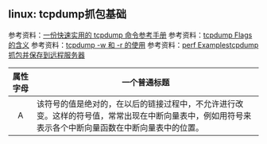 ## linux: tcpdump抓包基础

参考资料：[一份快速实用的 tcpdump 命令参考手册](https://zhuanlan.zhihu.com/p/98197914)
参考资料：[tcpdump Flags的含义](https://blog.csdn.net/weixin_34401479/article/details/93080413)
参考资料：[tcpdump -w 和 -r 的使用](https://blog.csdn.net/weixin_33963189/article/details/86366114)
参考资料：[perf Examplestcpdump抓包并保存到远程服务器](https://blog.csdn.net/liweigao01/article/details/95316760)



| 属性字母 | 一个普通标题 |
| :---: | --- |
| A | 该符号的值是绝对的，在以后的链接过程中，不允许进行改变。这样的符号值，常常出现在中断向量表中，例如用符号来表示各个中断向量函数在中断向量表中的位置。 |

